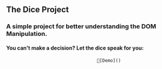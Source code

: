 ## The Dice Project 

### A simple project for better understanding the DOM Manipulation.

#### You can't make a decision? Let the dice speak for you:

                                      🎲[Demo]()